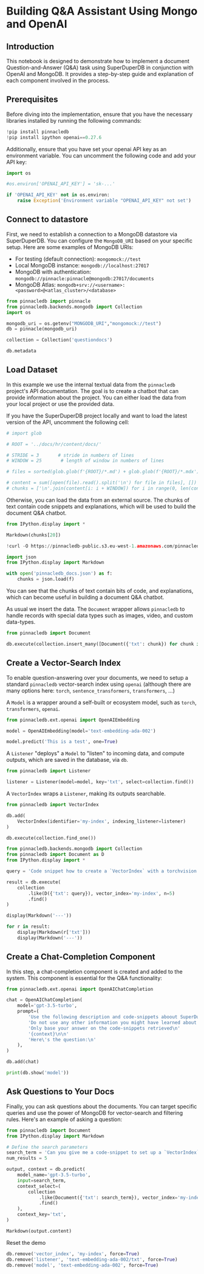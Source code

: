 # Building Q&A Assistant Using Mongo and OpenAI

## Introduction

This notebook is designed to demonstrate how to implement a document Question-and-Answer (Q&A) task using SuperDuperDB in conjunction with OpenAI and MongoDB. It provides a step-by-step guide and explanation of each component involved in the process.


## Prerequisites

Before diving into the implementation, ensure that you have the necessary libraries installed by running the following commands:


```python
!pip install pinnacledb
!pip install ipython openai==0.27.6
```

Additionally, ensure that you have set your openai API key as an environment variable. You can uncomment the following code and add your API key:


```python
import os

#os.environ['OPENAI_API_KEY'] = 'sk-...'

if 'OPENAI_API_KEY' not in os.environ:
    raise Exception('Environment variable "OPENAI_API_KEY" not set')
```

## Connect to datastore 

First, we need to establish a connection to a MongoDB datastore via SuperDuperDB. You can configure the `MongoDB_URI` based on your specific setup. 
Here are some examples of MongoDB URIs:

* For testing (default connection): `mongomock://test`
* Local MongoDB instance: `mongodb://localhost:27017`
* MongoDB with authentication: `mongodb://pinnacle:pinnacle@mongodb:27017/documents`
* MongoDB Atlas: `mongodb+srv://<username>:<password>@<atlas_cluster>/<database>`


```python
from pinnacledb import pinnacle
from pinnacledb.backends.mongodb import Collection
import os

mongodb_uri = os.getenv("MONGODB_URI","mongomock://test")
db = pinnacle(mongodb_uri)

collection = Collection('questiondocs')
```


```python
db.metadata
```

## Load Dataset 

In this example we use the internal textual data from the `pinnacledb` project's API documentation. The goal is to create a chatbot that can provide information about the project. You can either load the data from your local project or use the provided data. 

If you have the SuperDuperDB project locally and want to load the latest version of the API, uncomment the following cell:


```python
# import glob

# ROOT = '../docs/hr/content/docs/'

# STRIDE = 3       # stride in numbers of lines
# WINDOW = 25       # length of window in numbers of lines

# files = sorted(glob.glob(f'{ROOT}/*.md') + glob.glob(f'{ROOT}/*.mdx'))

# content = sum([open(file).read().split('\n') for file in files], [])
# chunks = ['\n'.join(content[i: i + WINDOW]) for i in range(0, len(content), STRIDE)]
```

Otherwise, you can load the data from an external source. The chunks of text contain code snippets and explanations, which will be used to build the document Q&A chatbot. 


```python
from IPython.display import *

Markdown(chunks[20])
```


```python
!curl -O https://pinnacledb-public.s3.eu-west-1.amazonaws.com/pinnacledb_docs.json

import json
from IPython.display import Markdown

with open('pinnacledb_docs.json') as f:
    chunks = json.load(f)
```

You can see that the chunks of text contain bits of code, and explanations, 
which can become useful in building a document Q&A chatbot.

As usual we insert the data. The `Document` wrapper allows `pinnacledb` to handle records with special data types such as images,
video, and custom data-types.


```python
from pinnacledb import Document

db.execute(collection.insert_many([Document({'txt': chunk}) for chunk in chunks]))
```

## Create a Vector-Search Index

To enable question-answering over your documents, we need to setup a standard `pinnacledb` vector-search index using `openai` (although there are many options
here: `torch`, `sentence_transformers`, `transformers`, ...)

A `Model` is a wrapper around a self-built or ecosystem model, such as `torch`, `transformers`, `openai`.


```python
from pinnacledb.ext.openai import OpenAIEmbedding

model = OpenAIEmbedding(model='text-embedding-ada-002')
```


```python
model.predict('This is a test', one=True)
```

A `Listener` "deploys" a `Model` to "listen" to incoming data, and compute outputs, which are saved in the database, via `db`.


```python
from pinnacledb import Listener

listener = Listener(model=model, key='txt', select=collection.find())
```

A `VectorIndex` wraps a `Listener`, making its outputs searchable.


```python
from pinnacledb import VectorIndex

db.add(
    VectorIndex(identifier='my-index', indexing_listener=listener)
)
```


```python
db.execute(collection.find_one())
```


```python
from pinnacledb.backends.mongodb import Collection
from pinnacledb import Document as D
from IPython.display import *

query = 'Code snippet how to create a `VectorIndex` with a torchvision model'

result = db.execute(
    collection
        .like(D({'txt': query}), vector_index='my-index', n=5)
        .find()
)

display(Markdown('---'))

for r in result:
    display(Markdown(r['txt']))
    display(Markdown('---'))
```

## Create a Chat-Completion Component

In this step, a chat-completion component is created and added to the system. This component is essential for the Q&A functionality:


```python
from pinnacledb.ext.openai import OpenAIChatCompletion

chat = OpenAIChatCompletion(
    model='gpt-3.5-turbo',
    prompt=(
        'Use the following description and code-snippets aboout SuperDuperDB to answer this question about SuperDuperDB\n'
        'Do not use any other information you might have learned about other python packages\n'
        'Only base your answer on the code-snippets retrieved\n'
        '{context}\n\n'
        'Here\'s the question:\n'
    ),
)

db.add(chat)

print(db.show('model'))
```

## Ask Questions to Your Docs

Finally, you can ask questions about the documents. You can target specific queries and use the power of MongoDB for vector-search and filtering rules. Here's an example of asking a question:


```python
from pinnacledb import Document
from IPython.display import Markdown

# Define the search parameters
search_term = 'Can you give me a code-snippet to set up a `VectorIndex`?'
num_results = 5

output, context = db.predict(
    model_name='gpt-3.5-turbo',
    input=search_term,
    context_select=(
        collection
            .like(Document({'txt': search_term}), vector_index='my-index', n=num_results)
            .find()
    ),
    context_key='txt',
)

Markdown(output.content)
```

Reset the demo


```python
db.remove('vector_index', 'my-index', force=True)
db.remove('listener', 'text-embedding-ada-002/txt', force=True)
db.remove('model', 'text-embedding-ada-002', force=True)
```
